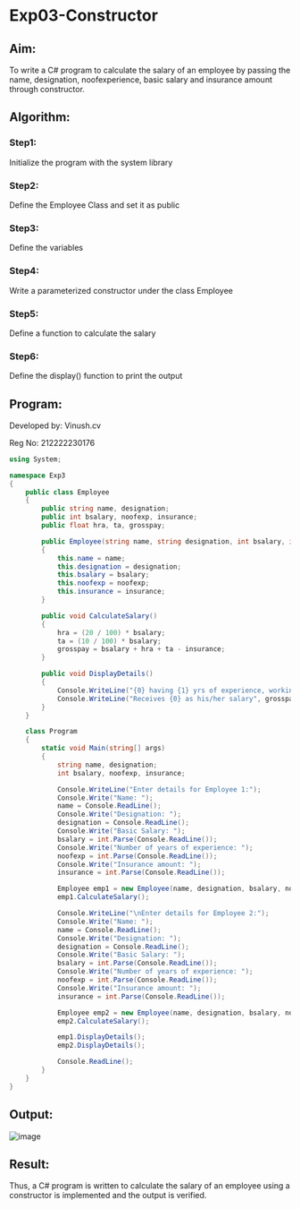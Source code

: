 # Exp03-Constructor
## Aim: 
To write a C# program to calculate the salary of an employee by passing the name, designation, noofexperience, basic salary and insurance amount through constructor.

## Algorithm:
### Step1:
Initialize the program with the system library

### Step2:
Define the Employee Class and set it as public


### Step3:
Define the variables


### Step4:
Write a parameterized constructor under the class Employee


### Step5:
Define a function to calculate the salary


### Step6:
Define the display() function to print the output


## Program:
Developed by: Vinush.cv

Reg No: 212222230176
```c#
using System;

namespace Exp3
{
    public class Employee
    {
        public string name, designation;
        public int bsalary, noofexp, insurance;
        public float hra, ta, grosspay;

        public Employee(string name, string designation, int bsalary, int noofexp, int insurance)
        {
            this.name = name;
            this.designation = designation;
            this.bsalary = bsalary;
            this.noofexp = noofexp;
            this.insurance = insurance;
        }

        public void CalculateSalary()
        {
            hra = (20 / 100) * bsalary;
            ta = (10 / 100) * bsalary;
            grosspay = bsalary + hra + ta - insurance;
        }

        public void DisplayDetails()
        {
            Console.WriteLine("{0} having {1} yrs of experience, working as a {2}", name, noofexp, designation);
            Console.WriteLine("Receives {0} as his/her salary", grosspay);
        }
    }

    class Program
    {
        static void Main(string[] args)
        {
            string name, designation;
            int bsalary, noofexp, insurance;

            Console.WriteLine("Enter details for Employee 1:");
            Console.Write("Name: ");
            name = Console.ReadLine();
            Console.Write("Designation: ");
            designation = Console.ReadLine();
            Console.Write("Basic Salary: ");
            bsalary = int.Parse(Console.ReadLine());
            Console.Write("Number of years of experience: ");
            noofexp = int.Parse(Console.ReadLine());
            Console.Write("Insurance amount: ");
            insurance = int.Parse(Console.ReadLine());

            Employee emp1 = new Employee(name, designation, bsalary, noofexp, insurance);
            emp1.CalculateSalary();

            Console.WriteLine("\nEnter details for Employee 2:");
            Console.Write("Name: ");
            name = Console.ReadLine();
            Console.Write("Designation: ");
            designation = Console.ReadLine();
            Console.Write("Basic Salary: ");
            bsalary = int.Parse(Console.ReadLine());
            Console.Write("Number of years of experience: ");
            noofexp = int.Parse(Console.ReadLine());
            Console.Write("Insurance amount: ");
            insurance = int.Parse(Console.ReadLine());

            Employee emp2 = new Employee(name, designation, bsalary, noofexp, insurance);
            emp2.CalculateSalary();

            emp1.DisplayDetails();
            emp2.DisplayDetails();

            Console.ReadLine();
        }
    }
}
```


## Output:

![image](https://github.com/vinushcv/Exp03-Constructor/assets/113975318/3df7a7bd-13e8-4032-9eb9-6a7b2d1d8518)


## Result:

Thus, a C# program is written to calculate the salary of an employee using a constructor is implemented and the output is verified.


